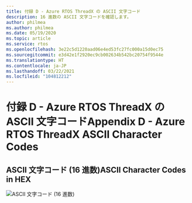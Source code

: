 ```yaml
---
title: 付録 D - Azure RTOS ThreadX の ASCII 文字コード
description: 16 進数の ASCII 文字コードを確認します。
author: philmea
ms.author: philmea
ms.date: 05/19/2020
ms.topic: article
ms.service: rtos
ms.openlocfilehash: 3e22c5d1220aad06e4ed53fc27fc000a15d0ec75
ms.sourcegitcommit: e3d42e1f2920ec9cb002634b542bc20754f9544e
ms.translationtype: HT
ms.contentlocale: ja-JP
ms.lasthandoff: 03/22/2021
ms.locfileid: "104812212"
---
```

# <a name="appendix-d---azure-rtos-threadx-ascii-character-codes"></a><span data-ttu-id="7d0b3-103">付録 D - Azure RTOS ThreadX の ASCII 文字コード</span><span class="sxs-lookup"><span data-stu-id="7d0b3-103">Appendix D - Azure RTOS ThreadX ASCII Character Codes</span></span>

## <a name="ascii-character-codes-in-hex"></a><span data-ttu-id="7d0b3-104">ASCII 文字コード (16 進数)</span><span class="sxs-lookup"><span data-stu-id="7d0b3-104">ASCII Character Codes in HEX</span></span>

![ASCII 文字コード (16 進数)](./media/user-guide/ascii-character-codes-hex.png)
